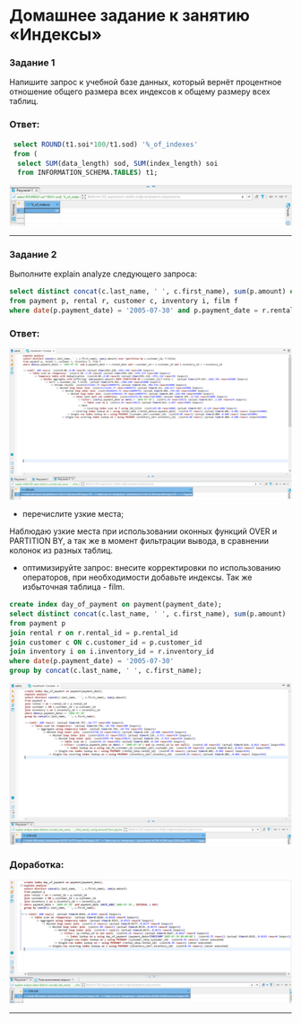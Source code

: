 # Домашнее задание к занятию «Индексы»

### Задание 1

Напишите запрос к учебной базе данных, который вернёт процентное отношение общего размера всех индексов к общему размеру всех таблиц.

### Ответ:

```sql
 select ROUND(t1.soi*100/t1.sod) '%_of_indexes'
 from (
  select SUM(data_length) sod, SUM(index_length) soi
  from INFORMATION_SCHEMA.TABLES) t1;
```

![](./12-5-1.png)

---

### Задание 2

Выполните explain analyze следующего запроса:

```sql
select distinct concat(c.last_name, ' ', c.first_name), sum(p.amount) over (partition by c.customer_id, f.title)
from payment p, rental r, customer c, inventory i, film f
where date(p.payment_date) = '2005-07-30' and p.payment_date = r.rental_date and r.customer_id = c.customer_id and i.inventory_id = r.inventory_id
```

### Ответ:

![](./12-5-2.png)

- перечислите узкие места;

Наблюдаю узкие места при использовании оконных функций OVER и PARTITION BY, а так же в момент фильтрации вывода, в сравнении колонок из разных таблиц.

- оптимизируйте запрос: внесите корректировки по использованию операторов, при необходимости добавьте индексы. Так же избыточная таблица - film.

```sql
create index day_of_payment on payment(payment_date);
select distinct concat(c.last_name, ' ', c.first_name), sum(p.amount) 
from payment p
join rental r on r.rental_id = p.rental_id 
join customer c ON c.customer_id = p.customer_id 
join inventory i on i.inventory_id = r.inventory_id 
where date(p.payment_date) = '2005-07-30' 
group by concat(c.last_name, ' ', c.first_name); 
```

![](./12-5-3.png)

### Доработка:

![](./12-5-4.png)

---
